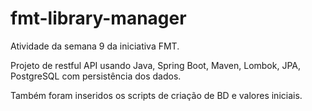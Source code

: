 # fmt-library-manager

Atividade da semana 9 da iniciativa FMT.

Projeto de restful API usando Java, Spring Boot, Maven, Lombok, JPA, PostgreSQL com persistência dos dados.

Também foram inseridos os scripts de criação de BD e valores iniciais.